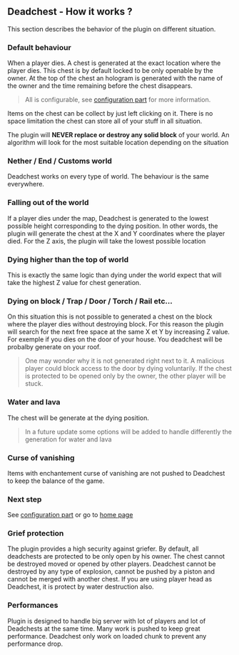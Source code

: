 ## Deadchest - How it works ?

This section describes the behavior of the plugin on different situation.

### Default behaviour

When a player dies. A chest is generated at the exact location where the player dies. This chest is by default locked to be only openable by the owner. At the top of the chest an hologram is generated with the name of the owner and the time remaining before the chest disappears.

> All is configurable, see [configuration part](https://apavarino.github.io/Deadchest/configuration) for more information.

Items on the chest can be collect by just left clicking on it. There is no space limitation the chest can store all of your stuff in all situation.

The plugin will **NEVER replace or destroy any solid block** of your world. An algorithm will look for the most suitable location depending on the situation

### Nether / End / Customs world

Deadchest works on every type of world. The behaviour is the same everywhere.

### Falling out of the world

If a player dies under the map, Deadchest is generated to the lowest possible height corresponding to the dying position. In other words, the plugin will generate the chest at the X and Y coordinates where the player died. For the Z axis, the plugin will take the lowest possible location

### Dying higher than the top of world

This is exactly the same logic than dying under the world expect that will take the highest Z value for chest generation.

### Dying on block / Trap / Door / Torch / Rail etc...

On this situation this is not possible to generated a chest on the block where the player dies without destroying block. For this reason the plugin will search for the next free space at the same X et Y by increasing Z value. For exemple if you dies on the door of your house. You deadchest will be probalby generate on your roof.

> One may wonder why it is not generated right next to it. A malicious player could block access to the door by dying voluntarily. If the chest is protected to be opened only by the owner, the other player will be stuck.

### Water and lava 

The chest will be generate at the dying position.

> In a future update some options will be added to handle differently the generation for water and lava

### Curse of vanishing

Items with enchantement curse of vanishing are not pushed to Deadchest to keep the balance of the game.

### Next step
See [configuration part](https://apavarino.github.io/Deadchest/configuration) or go to [home page](https://apavarino.github.io/Deadchest)

### Grief protection

The plugin provides a high security against griefer. By default, all deadchests are protected to be only open by his owner. The chest cannot be destroyed moved or opened by other players. Deadchest cannot be destroyed by any type of explosion, cannot be pushed by a piston and cannot be merged with another chest. If you are using player head as Deadchest, it is protect by water destruction also.

### Performances

Plugin is designed to handle big server with lot of players and lot of Deadchests at the same time. Many work is pushed to keep great performance. Deadchest only work on loaded chunk to prevent any performance drop.
